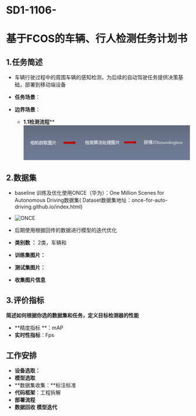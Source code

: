 # SD1-1106-

# 基于FCOS的车辆、行人检测任务计划书

## 1.任务简述
- 车辆行驶过程中的周围车辆的感知检测，为后续的自动驾驶任务提供决策基础，部署到移动端设备

- **任务场景**：
- **边界场景**：
  - **1.1检测流程****
    ![流程](imgs/检测流程.png)

## 2.数据集
- baseline 训练及优化使用ONCE（华为）：One Million Scenes for Autonomous Driving数据集( Dataset数据集地址：once-for-auto-driving.github.io/index.html)
- ![ONCE](imgs/oncedatset.png)
- 后期使用根据回传的数据进行模型的迭代优化

- **类别数 ：** 2类，车辆和

- **训练集图片：**
- **测试集图片：**

- **收集图片信息**

## 3.评价指标

**简述如何根据你选的数据集和任务，定义目标检测器的性能**

- **精度指标 **：mAP
- **实时性指标**：Fps

## 工作安排

- **设备选取：**
- **模型选取**
- **数据集收集：**标注标准
- **代码框架**：工程拆解
- **部署流程**
- **数据回收** **模型迭代**


